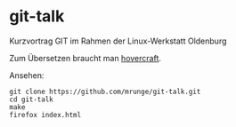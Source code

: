 git-talk
========

Kurzvortrag GIT im Rahmen der Linux-Werkstatt Oldenburg

Zum Übersetzen braucht man [hovercraft](https://github.com/regebro/hovercraft).

Ansehen:

    git clone https://github.com/mrunge/git-talk.git
    cd git-talk
    make
    firefox index.html

